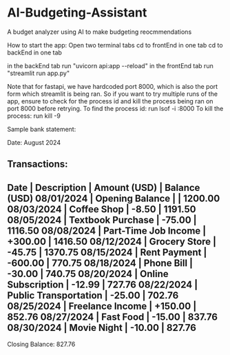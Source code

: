 # AI-Budgeting-Assistant

A budget analyzer using AI to make budgeting reocmmendations

How to start the app: 
Open two terminal tabs 
cd to frontEnd in one tab 
cd to backEnd in one tab 

in the backEnd tab run "uvicorn api:app --reload" 
in the frontEnd tab run "streamlit run app.py" 

Note that for fastapi, we have hardcoded port 8000, which is also the port form which streamlit is being ran. So if you want to try multiple runs of the app, ensure to check for the process id and kill the process being ran on port 8000 before retrying.
To find the process id:  run lsof -i :8000
To kill the process: run kill -9 <processID>

Sample bank statement: 

Date: August 2024

Transactions:
---------------------------------
Date       | Description          | Amount (USD)  | Balance (USD)
08/01/2024 | Opening Balance       |               | 1200.00
08/03/2024 | Coffee Shop           | -8.50         | 1191.50
08/05/2024 | Textbook Purchase     | -75.00        | 1116.50
08/08/2024 | Part-Time Job Income  | +300.00       | 1416.50
08/12/2024 | Grocery Store         | -45.75        | 1370.75
08/15/2024 | Rent Payment          | -600.00       | 770.75
08/18/2024 | Phone Bill            | -30.00        | 740.75
08/20/2024 | Online Subscription   | -12.99        | 727.76
08/22/2024 | Public Transportation | -25.00        | 702.76
08/25/2024 | Freelance Income      | +150.00       | 852.76
08/27/2024 | Fast Food             | -15.00        | 837.76
08/30/2024 | Movie Night           | -10.00        | 827.76
---------------------------------
Closing Balance: 827.76



